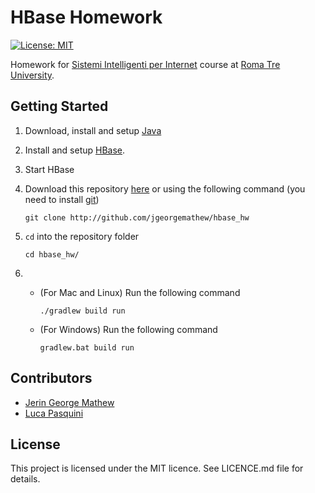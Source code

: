 # HBase Homework
[![License: MIT](https://img.shields.io/packagist/l/doctrine/orm.svg)](https://opensource.org/licenses/MIT)


Homework for [Sistemi Intelligenti per Internet](https://sites.google.com/site/sistemiintelligentiperinternet/) course at [Roma Tre University](http://www.uniroma3.it).

## Getting Started
1. Download, install and setup [Java](https://www.java.com/it/download/)
2. Install and setup [HBase](https://www.apache.org/dyn/closer.lua/hbase/hbase-1.2.8/hbase-1.2.8-bin.tar.gz).
3. Start HBase
4. Download this repository [here](https://github.com/nextcloud/calendar/archive/master.zip) or using the following command (you need to install [git](https://git-scm.com/downloads))

	```
	git clone http://github.com/jgeorgemathew/hbase_hw
	```
	
5. `cd` into the repository folder

	```
	cd hbase_hw/
	```
	
6. 
	- (For Mac and Linux) Run the following command 
	
		```
		./gradlew build run
		```
		
	- (For Windows) Run the following command 
	
		```
		gradlew.bat build run
		```

## Contributors
- [Jerin George Mathew](http://github.com/jgeorgemathew)
- [Luca Pasquini](https://github.com/lucapas)


## License
This project is licensed under the MIT licence. See LICENCE.md file for details.
